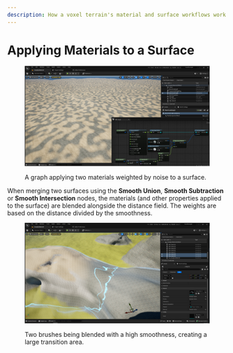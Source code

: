 ```yaml
---
description: How a voxel terrain's material and surface workflows work together.
---
```


# Applying Materials to a Surface



<figure><img src="../../../.gitbook/assets/image (1) (1) (1) (1) (1) (1).png" alt=""><figcaption><p>A graph applying two materials weighted by noise to a surface.  </p></figcaption></figure>

When merging two surfaces using the **Smooth Union**, **Smooth Subtraction** or **Smooth Intersection** nodes, the materials (and other properties applied to the surface) are blended alongside the distance field. The weights are based on the distance divided by the smoothness.&#x20;

<figure><img src="../../../.gitbook/assets/image (9) (1).png" alt=""><figcaption><p>Two brushes being blended with a high smoothness, creating a large transition area.</p></figcaption></figure>
